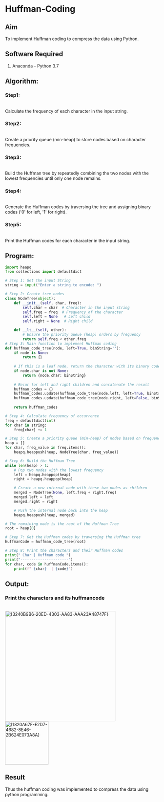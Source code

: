 # Huffman-Coding
## Aim
To implement Huffman coding to compress the data using Python.

## Software Required
1. Anaconda - Python 3.7

## Algorithm:
### Step1:
<br>
Calculate the frequency of each character in the input string.

### Step2:
<br>
Create a priority queue (min-heap) to store nodes based on character frequencies.

### Step3:
<br>
Build the Huffman tree by repeatedly combining the two nodes with the lowest frequencies until only one node remains.

### Step4:
<br>
Generate the Huffman codes by traversing the tree and assigning binary codes ('0' for left, '1' for right).

### Step5:
<br>
Print the Huffman codes for each character in the input string.

 
## Program:

``` Python
import heapq
from collections import defaultdict

# Step 1: Get the input String
string = input("Enter a string to encode: ")

# Step 2: Create tree nodes
class NodeTree(object):
    def __init__(self, char, freq):
        self.char = char  # Character in the input string
        self.freq = freq  # Frequency of the character
        self.left = None   # Left child
        self.right = None  # Right child

    def __lt__(self, other):
        # Ensure the priority queue (heap) orders by frequency
        return self.freq < other.freq
# Step 3: Main function to implement Huffman coding
def huffman_code_tree(node, left=True, binString=''):
    if node is None:
        return {}
    
    # If this is a leaf node, return the character with its binary code
    if node.char is not None:
        return {node.char: binString}
    
    # Recur for left and right children and concatenate the result
    huffman_codes = {}
    huffman_codes.update(huffman_code_tree(node.left, left=True, binString=binString + '0'))
    huffman_codes.update(huffman_code_tree(node.right, left=False, binString=binString + '1'))
    
    return huffman_codes

# Step 4: Calculate frequency of occurrence
freq = defaultdict(int)
for char in string:
    freq[char] += 1

# Step 5: Create a priority queue (min-heap) of nodes based on frequency
heap = []
for char, freq_value in freq.items():
    heapq.heappush(heap, NodeTree(char, freq_value))

# Step 6: Build the Huffman Tree
while len(heap) > 1:
    # Pop two nodes with the lowest frequency
    left = heapq.heappop(heap)
    right = heapq.heappop(heap)

    # Create a new internal node with these two nodes as children
    merged = NodeTree(None, left.freq + right.freq)
    merged.left = left
    merged.right = right

    # Push the internal node back into the heap
    heapq.heappush(heap, merged)

# The remaining node is the root of the Huffman Tree
root = heap[0]

# Step 7: Get the Huffman codes by traversing the Huffman tree
huffmanCode = huffman_code_tree(root)

# Step 8: Print the characters and their Huffman codes
print(" Char | Huffman code ")
print("----------------------")
for char, code in huffmanCode.items():
    print(f" {char}  | {code}")
```
## Output:

### Print the characters and its huffmancode
<br>
<img width="361" alt="{3240B9B6-20ED-4303-AA83-AAA23A48747F}" src="https://github.com/user-attachments/assets/a9a18b4b-3b42-49a2-8585-efbde6165927">

<br>

<img width="142" alt="{1820A67F-E2D7-4682-8E46-2B624E073A8A}" src="https://github.com/user-attachments/assets/94c4cebb-1a8f-434d-b20d-0d7b1feb089f">

<br>



## Result
Thus the huffman coding was implemented to compress the data using python programming.
